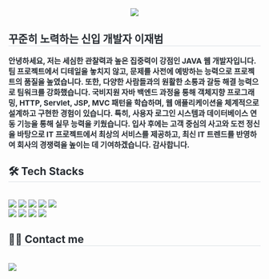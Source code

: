 <div align= "center">
    <img src="https://capsule-render.vercel.app/api?type=soft&color=gradient&height=180&text=안녕하세요&animation=fadeIn&fontColor=000000&fontSize=50" />
    </div>
    <div style="text-align: left;"> 
    <h2 style="border-bottom: 1px solid #d8dee4; color: #282d33;"> 꾸준히 노력하는 신입 개발자 이재범 </h2>  
    <div style="font-weight: 700; font-size: 15px; text-align: left; color: #282d33;"> </li>안녕하세요, 저는 세심한 관찰력과 높은 집중력이 강점인 JAVA 웹 개발자입니다. 팀 프로젝트에서 디테일을 놓치지 않고, 문제를 사전에 예방하는 능력으로 프로젝트의 품질을 높였습니다. 또한, 다양한 사람들과의 원활한 소통과 갈등 해결 능력으로 팀워크를 강화했습니다. 국비지원 자바 백엔드 과정을 통해 객체지향 프로그래밍, HTTP, Servlet, JSP, MVC 패턴을 학습하며, 웹 애플리케이션을 체계적으로 설계하고 구현한 경험이 있습니다. 특히, 사용자 로그인 시스템과 데이터베이스 연동 기능을 통해 실무 능력을 키웠습니다. 입사 후에는 고객 중심의 사고와 도전 정신을 바탕으로 IT 프로젝트에서 최상의 서비스를 제공하고, 최신 IT 트렌드를 반영하여 회사의 경쟁력을 높이는 데 기여하겠습니다. 감사합니다. </div> 
    </div>
    <div style="text-align: left;">
    <h2 style="border-bottom: 1px solid #d8dee4; color: #282d33;"> 🛠️ Tech Stacks </h2> <br> 
    <div style="margin: ; text-align: left;" "text-align: left;"> <img src="https://img.shields.io/badge/Apache Tomcat-F8DC75?style=flat-square&logo=Apache Tomcat&logoColor=white">
          <img src="https://img.shields.io/badge/Github-181717?style=flat-square&logo=Github&logoColor=white">
          <img src="https://img.shields.io/badge/Java-007396?style=flat-square&logo=Java&logoColor=white">
          <img src="https://img.shields.io/badge/Javascript-F7DF1E?style=flat-square&logo=Javascript&logoColor=white">
          <img src="https://img.shields.io/badge/jQuery-0769AD?style=flat-square&logo=jQuery&logoColor=white">
          <br/><img src="https://img.shields.io/badge/HTML5-E34F26?style=flat-square&logo=HTML5&logoColor=white">
          <img src="https://img.shields.io/badge/Spring-6DB33F?style=flat-square&logo=Spring&logoColor=white">
          <img src="https://img.shields.io/badge/Slack-4A154B?style=flat-square&logo=Slack&logoColor=white">
          <img src="https://img.shields.io/badge/MySQL-4479A1?style=flat-square&logo=MySQL&logoColor=white">
          </div>
    </div>
    <div style="text-align: left;">
    <h2 style="border-bottom: 1px solid #d8dee4; color: #282d33;"> 🧑‍💻 Contact me </h2> <br> 
    <div style="text-align: left;"> <a href=mailto:vkdlxl2710@gmail.com> <img src="https://img.shields.io/badge/Gmail-EA4335?style=flat-square&logo=Gmail&logoColor=white&link=mailto:vkdlxl2710@gmail.com"> </a>
          </div>  <br> 
    <div style="text-align: left;">  </div> 
    </div>
    
